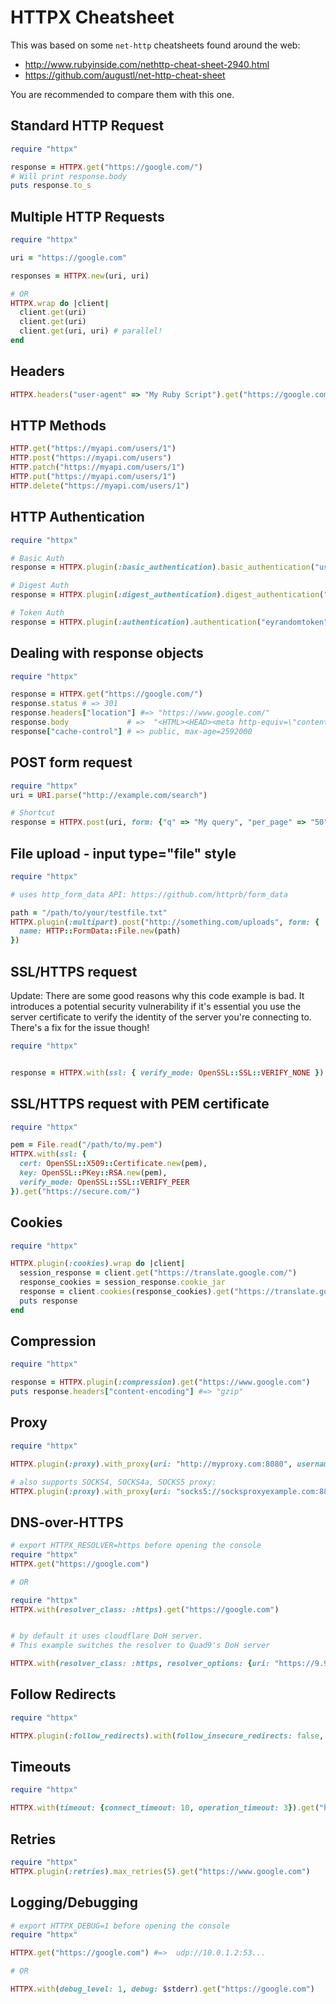 # HTTPX Cheatsheet

This was based on some `net-http` cheatsheets found around the web:

* http://www.rubyinside.com/nethttp-cheat-sheet-2940.html
* https://github.com/augustl/net-http-cheat-sheet

You are recommended to compare them with this one.

## Standard HTTP Request

```ruby
require "httpx"

response = HTTPX.get("https://google.com/")
# Will print response.body
puts response.to_s
```

## Multiple HTTP Requests

```ruby
require "httpx"

uri = "https://google.com"

responses = HTTPX.new(uri, uri)

# OR
HTTPX.wrap do |client|
  client.get(uri)
  client.get(uri)
  client.get(uri, uri) # parallel!
end
```

## Headers

```ruby
HTTPX.headers("user-agent" => "My Ruby Script").get("https://google.com")
```

## HTTP Methods

```ruby
HTTP.get("https://myapi.com/users/1")
HTTP.post("https://myapi.com/users")
HTTP.patch("https://myapi.com/users/1")
HTTP.put("https://myapi.com/users/1")
HTTP.delete("https://myapi.com/users/1")
```

## HTTP Authentication

```ruby
require "httpx"

# Basic Auth
response = HTTPX.plugin(:basic_authentication).basic_authentication("username", "password").get("https://google.com")

# Digest Auth
response = HTTPX.plugin(:digest_authentication).digest_authentication("username", "password").get("https://google.com")

# Token Auth
response = HTTPX.plugin(:authentication).authentication("eyrandomtoken").get("https://google.com")
```


## Dealing with response objects

```ruby
require "httpx"

response = HTTPX.get("https://google.com/")
response.status # => 301
response.headers["location"] #=> "https://www.google.com/"
response.body             # =>  "<HTML><HEAD><meta http-equiv=\"content-type\" ....
response["cache-control"] # => public, max-age=2592000
```

## POST form request

```ruby
require "httpx"
uri = URI.parse("http://example.com/search")

# Shortcut
response = HTTPX.post(uri, form: {"q" => "My query", "per_page" => "50"})
```

## File upload - input type="file" style

```ruby
require "httpx"

# uses http_form_data API: https://github.com/httprb/form_data

path = "/path/to/your/testfile.txt"
HTTPX.plugin(:multipart).post("http://something.com/uploads", form: {
  name: HTTP::FormData::File.new(path)
})
```

## SSL/HTTPS request

Update: There are some good reasons why this code example is bad. It introduces a potential security vulnerability if it's essential you use the server certificate to verify the identity of the server you're connecting to. There's a fix for the issue though!

```ruby
require "httpx"


response = HTTPX.with(ssl: { verify_mode: OpenSSL::SSL::VERIFY_NONE }).get("https://secure.com/")
```

## SSL/HTTPS request with PEM certificate

```ruby
require "httpx"

pem = File.read("/path/to/my.pem")
HTTPX.with(ssl: {
  cert: OpenSSL::X509::Certificate.new(pem),
  key: OpenSSL::PKey::RSA.new(pem),
  verify_mode: OpenSSL::SSL::VERIFY_PEER
}).get("https://secure.com/")
```

## Cookies

```ruby
require "httpx"

HTTPX.plugin(:cookies).wrap do |client|
  session_response = client.get("https://translate.google.com/")
  response_cookies = session_response.cookie_jar
  response = client.cookies(response_cookies).get("https://translate.google.com/#auto|en|Pardon")
  puts response
end
```

## Compression

```ruby
require "httpx"

response = HTTPX.plugin(:compression).get("https://www.google.com")
puts response.headers["content-encoding"] #=> "gzip" 

```

## Proxy

```ruby
require "httpx"

HTTPX.plugin(:proxy).with_proxy(uri: "http://myproxy.com:8080", username: "proxy_user", password: "proxy_pass").get("https://google.com")

# also supports SOCKS4, SOCKS4a, SOCKS5 proxy:
HTTPX.plugin(:proxy).with_proxy(uri: "socks5://socksproxyexample.com:8888").get("https://google.com")
```

## DNS-over-HTTPS

```ruby
# export HTTPX_RESOLVER=https before opening the console
require "httpx"
HTTPX.get("https://google.com")

# OR

require "httpx"
HTTPX.with(resolver_class: :https).get("https://google.com")


# by default it uses cloudflare DoH server.
# This example switches the resolver to Quad9's DoH server

HTTPX.with(resolver_class: :https, resolver_options: {uri: "https://9.9.9.9/dns-query"}).get("https://google.com")
```

## Follow Redirects

```ruby
require "httpx"

HTTPX.plugin(:follow_redirects).with(follow_insecure_redirects: false, max_redirects: 4).get("https://www.google.com")
```

## Timeouts

```ruby
require "httpx"

HTTPX.with(timeout: {connect_timeout: 10, operation_timeout: 3}).get("https://google.com")
```

## Retries


```ruby
require "httpx"
HTTPX.plugin(:retries).max_retries(5).get("https://www.google.com")
```

## Logging/Debugging

```ruby
# export HTTPX_DEBUG=1 before opening the console
require "httpx"

HTTPX.get("https://google.com") #=>  udp://10.0.1.2:53...

# OR

HTTPX.with(debug_level: 1, debug: $stderr).get("https://google.com")
```


